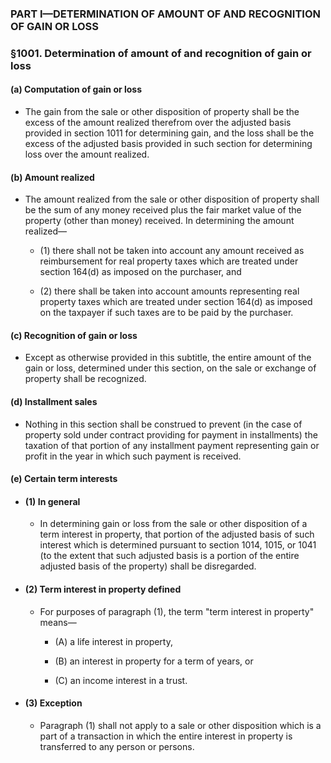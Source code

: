 ### PART I—DETERMINATION OF AMOUNT OF AND RECOGNITION OF GAIN OR LOSS

### §1001. Determination of amount of and recognition of gain or loss
#### (a) Computation of gain or loss
* The gain from the sale or other disposition of property shall be the excess of the amount realized therefrom over the adjusted basis provided in section 1011 for determining gain, and the loss shall be the excess of the adjusted basis provided in such section for determining loss over the amount realized.

#### (b) Amount realized
* The amount realized from the sale or other disposition of property shall be the sum of any money received plus the fair market value of the property (other than money) received. In determining the amount realized—

  * (1) there shall not be taken into account any amount received as reimbursement for real property taxes which are treated under section 164(d) as imposed on the purchaser, and

  * (2) there shall be taken into account amounts representing real property taxes which are treated under section 164(d) as imposed on the taxpayer if such taxes are to be paid by the purchaser.

#### (c) Recognition of gain or loss
* Except as otherwise provided in this subtitle, the entire amount of the gain or loss, determined under this section, on the sale or exchange of property shall be recognized.

#### (d) Installment sales
* Nothing in this section shall be construed to prevent (in the case of property sold under contract providing for payment in installments) the taxation of that portion of any installment payment representing gain or profit in the year in which such payment is received.

#### (e) Certain term interests
* #### (1) In general
  * In determining gain or loss from the sale or other disposition of a term interest in property, that portion of the adjusted basis of such interest which is determined pursuant to section 1014, 1015, or 1041 (to the extent that such adjusted basis is a portion of the entire adjusted basis of the property) shall be disregarded.

* #### (2) Term interest in property defined
  * For purposes of paragraph (1), the term "term interest in property" means—

    * (A) a life interest in property,

    * (B) an interest in property for a term of years, or

    * (C) an income interest in a trust.

* #### (3) Exception
  * Paragraph (1) shall not apply to a sale or other disposition which is a part of a transaction in which the entire interest in property is transferred to any person or persons.